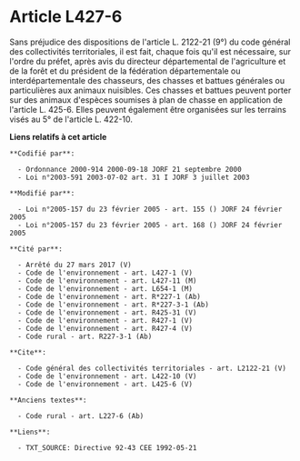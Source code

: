 # Article L427-6

Sans préjudice des dispositions de l'article L. 2122-21 (9°) du code général des collectivités territoriales, il est fait,
chaque fois qu'il est nécessaire, sur l'ordre du préfet, après avis du directeur départemental de l'agriculture et de la
forêt et du président de la fédération départementale ou interdépartementale des chasseurs, des chasses et battues générales
ou particulières aux animaux nuisibles. Ces chasses et battues peuvent porter sur des animaux d'espèces soumises à plan de
chasse en application de l'article L. 425-6. Elles peuvent également être organisées sur les terrains visés au 5° de
l'article L. 422-10.

**Liens relatifs à cet article**

	**Codifié par**:

	  - Ordonnance 2000-914 2000-09-18 JORF 21 septembre 2000
	  - Loi n°2003-591 2003-07-02 art. 31 I JORF 3 juillet 2003

	**Modifié par**:

	  - Loi n°2005-157 du 23 février 2005 - art. 155 () JORF 24 février 2005
	  - Loi n°2005-157 du 23 février 2005 - art. 168 () JORF 24 février 2005

	**Cité par**:

	  - Arrêté du 27 mars 2017 (V)
	  - Code de l'environnement - art. L427-1 (V)
	  - Code de l'environnement - art. L427-11 (M)
	  - Code de l'environnement - art. L654-1 (M)
	  - Code de l'environnement - art. R*227-1 (Ab)
	  - Code de l'environnement - art. R*227-3-1 (Ab)
	  - Code de l'environnement - art. R425-31 (V)
	  - Code de l'environnement - art. R427-1 (V)
	  - Code de l'environnement - art. R427-4 (V)
	  - Code rural - art. R227-3-1 (Ab)

	**Cite**:

	  - Code général des collectivités territoriales - art. L2122-21 (V)
	  - Code de l'environnement - art. L422-10 (V)
	  - Code de l'environnement - art. L425-6 (V)

	**Anciens textes**:

	  - Code rural - art. L227-6 (Ab)

	**Liens**:

	  - TXT_SOURCE: Directive 92-43 CEE 1992-05-21
